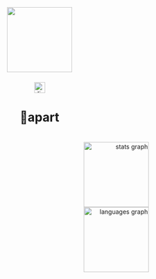 <div align="center">
  <img height="150" src="https://camo.githubusercontent.com/c53790bc313289e7bcc73c5359af2071078479e9dc390e13d4fdec5fe81df589/68747470733a2f2f63617073756c652d72656e6465722e76657263656c2e6170702f6170693f747970653d776176696e6726636f6c6f723d303330333033266865696768743d3132302673656374696f6e3d686561646572"  />
</div>

###

<div align="center">
  <img src="https://img.shields.io/static/v1?message=Discord&logo=discord&label=&color=7289DA&logoColor=white&labelColor=&style=for-the-badge" height="25" alt="discord logo"  />
</div>

###

<h1 align="center">📎apart</h1>

###

<br clear="both">

<div align="right">
  <img src="https://retard-two.vercel.app/api?username=apxart&hide_title=true&hide_rank=false&show_icons=true&include_all_commits=true&count_private=true&disable_animations=false&locale=en&hide_border=false&order=1&bg_color=00000000" height="150" alt="stats graph" /> <br>
  <img src="https://retard-two.vercel.app/api/top-langs?username=apxart&locale=en&hide_title=true&layout=compact&card_width=320&langs_count=5&hide_border=false&order=2&bg_color=00000000" height="150" alt="languages graph"  />
</div>

###
